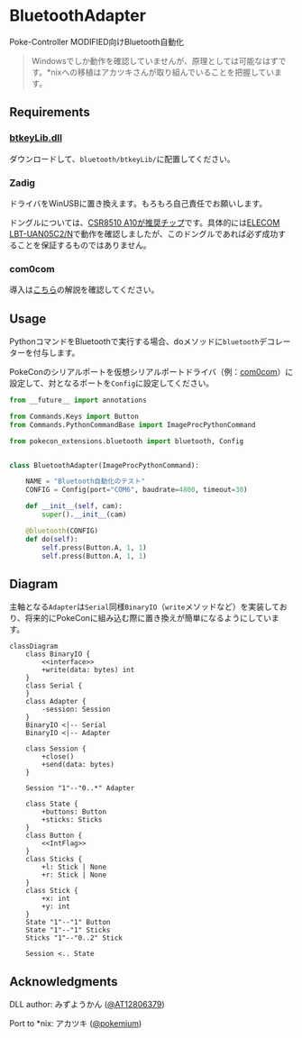 # BluetoothAdapter

Poke-Controller MODIFIED向けBluetooth自動化

> Windowsでしか動作を確認していませんが、原理としては可能なはずです。*nixへの移植はアカツキさんが取り組んでいることを把握しています。

## Requirements

### [btkeyLib.dll](https://note.com/gamewagashi/n/n4a76066320e9)

ダウンロードして、`bluetooth/btkeyLib/`に配置してください。

### Zadig

ドライバをWinUSBに置き換えます。もろもろ自己責任でお願いします。

ドングルについては、[CSR8510 A10が推奨チップ](https://twitter.com/AT12806379/status/1597938264069263360)です。具体的には[ELECOM LBT-UAN05C2/N](https://www.elecom.co.jp/products/LBT-UAN05C2N.html)で動作を確認しましたが、このドングルであれば必ず成功することを保証するものではありません。

### com0com

導入は[こちら](https://qiita.com/yaju/items/e5818c99857883a59033)の解説を確認してください。

## Usage

PythonコマンドをBluetoothで実行する場合、doメソッドに`bluetooth`デコレーターを付与します。

PokeConのシリアルポートを仮想シリアルポートドライバ（例：[com0com](https://qiita.com/yaju/items/e5818c99857883a59033)）に設定して、対となるポートを`Config`に設定してください。

```python
from __future__ import annotations

from Commands.Keys import Button
from Commands.PythonCommandBase import ImageProcPythonCommand

from pokecon_extensions.bluetooth import bluetooth, Config


class BluetoothAdapter(ImageProcPythonCommand):

    NAME = "Bluetooth自動化のテスト"
    CONFIG = Config(port="COM6", baudrate=4800, timeout=30)

    def __init__(self, cam):
        super().__init__(cam)

    @bluetooth(CONFIG)
    def do(self):
        self.press(Button.A, 1, 1)
        self.press(Button.A, 1, 1)

```

## Diagram

主軸となる`Adapter`は`Serial`同様`BinaryIO`（`write`メソッドなど）を実装しており、将来的にPokeConに組み込む際に置き換えが簡単になるようにしています。

```mermaid
classDiagram
    class BinaryIO {
        <<interface>>
        +write(data: bytes) int
    }
    class Serial {
    }
    class Adapter {
        -session: Session
    }
    BinaryIO <|-- Serial
    BinaryIO <|-- Adapter
    
    class Session {
        +close()
        +send(data: bytes)
    }

    Session "1"--"0..*" Adapter

    class State {
        +buttons: Button
        +sticks: Sticks
    }
    class Button {
        <<IntFlag>>
    }
    class Sticks {
        +l: Stick | None
        +r: Stick | None
    }
    class Stick {
        +x: int
        +y: int
    }
    State "1"--"1" Button
    State "1"--"1" Sticks
    Sticks "1"--"0..2" Stick

    Session <.. State
```

## Acknowledgments

DLL author: みずようかん ([@AT12806379](https://twitter.com/AT12806379))

Port to *nix: アカツキ ([@pokemium](https://twitter.com/pokemium))
